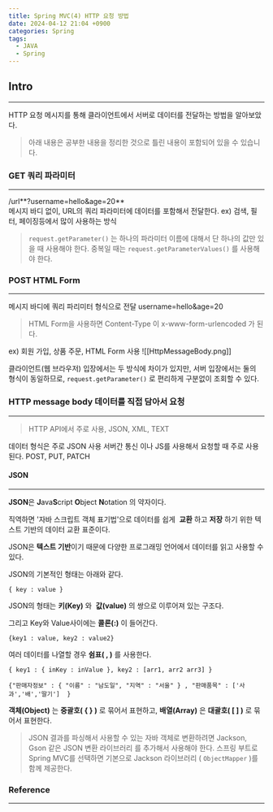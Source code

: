 ```yaml
---
title: Spring MVC(4) HTTP 요청 방법
date: 2024-04-12 21:04 +0900
categories: Spring
tags:
  - JAVA
  - Spring
---
```

## Intro
---
HTTP 요청 메시지를 통해 클라이언트에서 서버로 데이터를 전달하는 방법을 알아보았다.
>아래 내용은 공부한 내용을 정리한 것으로 틀린 내용이 포함되어 있을 수 있습니다.  

### **GET**  쿼리 파라미터
---
/url**?username=hello&age=20**  
메시지 바디 없이, URL의 쿼리 파라미터에 데이터를 포함해서 전달한다.
ex) 검색, 필터, 페이징등에서 많이 사용하는 방식

>`request.getParameter()` 는 하나의 파라미터 이름에 대해서 단 하나의 값만 있을 때 사용해야 한다.
>중복일 때는 `request.getParameterValues()` 를 사용해야 한다.
### **POST**  HTML Form  
---
메시지 바디에 쿼리 파리미터 형식으로 전달 username=hello&age=20 
> HTML Form을 사용하면 Content-Type 이 x-www-form-urlencoded 가 된다.

ex) 회원 가입, 상품 주문, HTML Form 사용
![[HttpMessageBody.png]]

클라이언트(웹 브라우저) 입장에서는 두 방식에 차이가 있지만, 서버 입장에서는 둘의 형식이 동일하므로, `request.getParameter()` 로 편리하게 구분없이 조회할 수 있다.
### **HTTP message body**  데이터를 직접 담아서 요청 
---
>HTTP API에서 주로 사용, JSON, XML, TEXT

데이터 형식은 주로 JSON 사용 
서버간 통신 이나 JS를 사용해서 요청할 때 주로 사용된다.
POST, PUT, PATCH

#### JSON
---
**JSON**은 **J**ava**S**cript **O**bject **N**otation 의 약자이다.

직역하면 '자바 스크립트 객체 표기법'으로 데이터를 쉽게  **교환** 하고 **저장** 하기 위한 텍스트 기반의 데이터 교환 표준이다.

JSON은 **텍스트 기반**이기 때문에 다양한 프로그래밍 언어에서 데이터를 읽고 사용할 수 있다.

JSON의 기본적인 형태는 아래와 같다. 

```
{ key : value }
```

JSON의 형태는 **키(Key)** 와  **값(value)** 의 쌍으로 이루어져 있는 구조다.

그리고 Key와 Value사이에는 **콜론(:)** 이 들어간다.

```
{key1 : value, key2 : value2}
```

여러 데이터를 나열할 경우 **쉼표( , )** 를 사용한다.

```
{ key1 : { inKey : inValue }, key2 : [arr1, arr2 arr3] }
```

```
{"판매자정보" : { "이름" : "남도일", "지역" : "서울" } , "판매품목" : ['사과','배','딸기']  }
```

**객체(Object)** 는 **중괄호( { } )** 로 묶어서 표현하고, **배열(Array)** 은 **대괄호( [ ] )** 로 묶어서 표현한다.

>JSON 결과를 파싱해서 사용할 수 있는 자바 객체로 변환하려면 Jackson, Gson 같은 JSON 변환 라이브러리 를 추가해서 사용해야 한다. 스프링 부트로 Spring MVC를 선택하면 기본으로 Jackson 라이브러리 ( `ObjectMapper` )를 함께 제공한다.
### Reference
---
